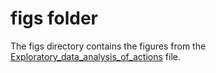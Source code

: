 # figs folder

The figs directory contains the figures from the [Exploratory_data_analysis_of_actions](doc/Exploratory_data_analysis_of_actions.ipynb) file.